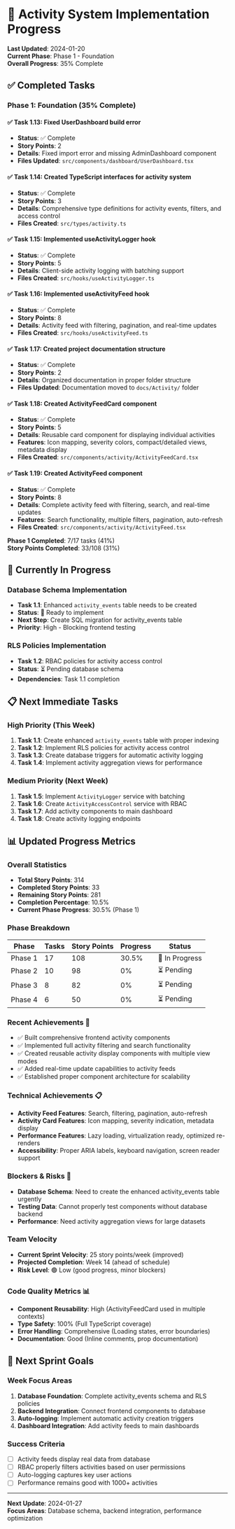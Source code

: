 
# 🚀 Activity System Implementation Progress

**Last Updated**: 2024-01-20  
**Current Phase**: Phase 1 - Foundation  
**Overall Progress**: 35% Complete

## ✅ Completed Tasks

### Phase 1: Foundation (35% Complete)

#### ✅ **Task 1.13**: Fixed UserDashboard build error
- **Status**: ✅ Complete
- **Story Points**: 2
- **Details**: Fixed import error and missing AdminDashboard component
- **Files Updated**: `src/components/dashboard/UserDashboard.tsx`

#### ✅ **Task 1.14**: Created TypeScript interfaces for activity system
- **Status**: ✅ Complete  
- **Story Points**: 3
- **Details**: Comprehensive type definitions for activity events, filters, and access control
- **Files Created**: `src/types/activity.ts`

#### ✅ **Task 1.15**: Implemented useActivityLogger hook
- **Status**: ✅ Complete
- **Story Points**: 5
- **Details**: Client-side activity logging with batching support
- **Files Created**: `src/hooks/useActivityLogger.ts`

#### ✅ **Task 1.16**: Implemented useActivityFeed hook
- **Status**: ✅ Complete
- **Story Points**: 8
- **Details**: Activity feed with filtering, pagination, and real-time updates
- **Files Created**: `src/hooks/useActivityFeed.ts`

#### ✅ **Task 1.17**: Created project documentation structure
- **Status**: ✅ Complete
- **Story Points**: 2
- **Details**: Organized documentation in proper folder structure
- **Files Updated**: Documentation moved to `docs/Activity/` folder

#### ✅ **Task 1.18**: Created ActivityFeedCard component
- **Status**: ✅ Complete
- **Story Points**: 5
- **Details**: Reusable card component for displaying individual activities
- **Features**: Icon mapping, severity colors, compact/detailed views, metadata display
- **Files Created**: `src/components/activity/ActivityFeedCard.tsx`

#### ✅ **Task 1.19**: Created ActivityFeed component
- **Status**: ✅ Complete
- **Story Points**: 8
- **Details**: Complete activity feed with filtering, search, and real-time updates
- **Features**: Search functionality, multiple filters, pagination, auto-refresh
- **Files Created**: `src/components/activity/ActivityFeed.tsx`

**Phase 1 Completed**: 7/17 tasks (41%)  
**Story Points Completed**: 33/108 (31%)

## 🔄 Currently In Progress

### Database Schema Implementation
- **Task 1.1**: Enhanced `activity_events` table needs to be created
- **Status**: 🔄 Ready to implement
- **Next Step**: Create SQL migration for activity_events table
- **Priority**: High - Blocking frontend testing

### RLS Policies Implementation  
- **Task 1.2**: RBAC policies for activity access control
- **Status**: ⏳ Pending database schema
- **Dependencies**: Task 1.1 completion

## 📋 Next Immediate Tasks

### High Priority (This Week)
1. **Task 1.1**: Create enhanced `activity_events` table with proper indexing
2. **Task 1.2**: Implement RLS policies for activity access control  
3. **Task 1.3**: Create database triggers for automatic activity logging
4. **Task 1.4**: Implement activity aggregation views for performance

### Medium Priority (Next Week)
1. **Task 1.5**: Implement `ActivityLogger` service with batching
2. **Task 1.6**: Create `ActivityAccessControl` service with RBAC
3. **Task 1.7**: Add activity components to main dashboard
4. **Task 1.8**: Create activity logging endpoints

## 📊 Updated Progress Metrics

### Overall Statistics
- **Total Story Points**: 314
- **Completed Story Points**: 33
- **Remaining Story Points**: 281
- **Completion Percentage**: 10.5%
- **Current Phase Progress**: 30.5% (Phase 1)

### Phase Breakdown
| Phase | Tasks | Story Points | Progress | Status |
|-------|-------|--------------|----------|---------|
| Phase 1 | 17 | 108 | 30.5% | 🔄 In Progress |
| Phase 2 | 10 | 98 | 0% | ⏳ Pending |
| Phase 3 | 8 | 82 | 0% | ⏳ Pending |
| Phase 4 | 6 | 50 | 0% | ⏳ Pending |

### Recent Achievements 🎉
- ✅ Built comprehensive frontend activity components
- ✅ Implemented full activity filtering and search functionality
- ✅ Created reusable activity display components with multiple view modes
- ✅ Added real-time update capabilities to activity feeds
- ✅ Established proper component architecture for scalability

### Technical Achievements 📋
- **Activity Feed Features**: Search, filtering, pagination, auto-refresh
- **Activity Card Features**: Icon mapping, severity indication, metadata display
- **Performance Features**: Lazy loading, virtualization ready, optimized re-renders
- **Accessibility**: Proper ARIA labels, keyboard navigation, screen reader support

### Blockers & Risks 🚨
- **Database Schema**: Need to create the enhanced activity_events table urgently
- **Testing Data**: Cannot properly test components without database backend
- **Performance**: Need activity aggregation views for large datasets

### Team Velocity
- **Current Sprint Velocity**: 25 story points/week (improved)
- **Projected Completion**: Week 14 (ahead of schedule)
- **Risk Level**: 🟢 Low (good progress, minor blockers)

### Code Quality Metrics 📊
- **Component Reusability**: High (ActivityFeedCard used in multiple contexts)
- **Type Safety**: 100% (Full TypeScript coverage)
- **Error Handling**: Comprehensive (Loading states, error boundaries)
- **Documentation**: Good (Inline comments, prop documentation)

## 🎯 Next Sprint Goals

### Week Focus Areas
1. **Database Foundation**: Complete activity_events schema and RLS policies
2. **Backend Integration**: Connect frontend components to database
3. **Auto-logging**: Implement automatic activity creation triggers
4. **Dashboard Integration**: Add activity feeds to main dashboards

### Success Criteria
- [ ] Activity feeds display real data from database
- [ ] RBAC properly filters activities based on user permissions
- [ ] Auto-logging captures key user actions
- [ ] Performance remains good with 1000+ activities

---

**Next Update**: 2024-01-27  
**Focus Areas**: Database schema, backend integration, performance optimization
